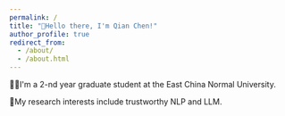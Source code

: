 ```yaml
---
permalink: /
title: "👏Hello there, I'm Qian Chen!"
author_profile: true
redirect_from: 
  - /about/
  - /about.html
---
```


👨‍💻I'm a 2-nd year graduate student at the East China Normal University.

🔬My research interests include trustworthy NLP and LLM.
